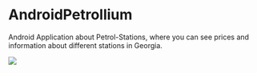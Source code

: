 # AndroidPetrollium


Android Application about Petrol-Stations, where you can see prices and information about 
different stations in Georgia.

![](http://www.giphy.com/gifs/l1J9OVt9sxOnx4oaA)

